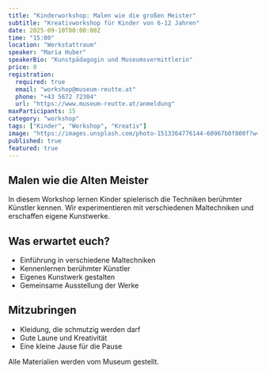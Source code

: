 ```yaml
---
title: "Kinderworkshop: Malen wie die großen Meister"
subtitle: "Kreativworkshop für Kinder von 6-12 Jahren"
date: 2025-09-10T00:00:00Z
time: "15:00"
location: "Werkstattraum"
speaker: "Maria Huber"
speakerBio: "Kunstpädagogin und Museumsvermittlerin"
price: 8
registration:
  required: true
  email: "workshop@museum-reutte.at"
  phone: "+43 5672 72304"
  url: "https://www.museum-reutte.at/anmeldung"
maxParticipants: 15
category: "workshop"
tags: ["Kinder", "Workshop", "Kreativ"]
image: "https://images.unsplash.com/photo-1513364776144-60967b0f800f?w=800"
published: true
featured: true
---
```


## Malen wie die Alten Meister

In diesem Workshop lernen Kinder spielerisch die Techniken berühmter Künstler kennen. Wir experimentieren mit verschiedenen Maltechniken und erschaffen eigene Kunstwerke.

## Was erwartet euch?

- Einführung in verschiedene Maltechniken
- Kennenlernen berühmter Künstler
- Eigenes Kunstwerk gestalten
- Gemeinsame Ausstellung der Werke

## Mitzubringen

- Kleidung, die schmutzig werden darf
- Gute Laune und Kreativität
- Eine kleine Jause für die Pause

Alle Materialien werden vom Museum gestellt.